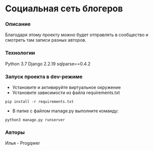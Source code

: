 # Социальная сеть блогеров
### Описание
Благодаря этому проекту можно будет отправлять в сообщество и смотреть там записи разных авторов.
### Технологии
Python 3.7
Django 2.2.19
sqlparse==0.4.2
### Запуск проекта в dev-режиме
- Установите и активируйте виртуальное окружение
- Установите зависимости из файла requirements.txt
```
pip install -r requirements.txt
``` 
- В папке с файлом manage.py выполните команду:
```
python3 manage.py runserver
```
### Авторы
Илья - Progqwer